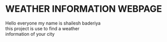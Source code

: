 # WEATHER INFORMATION WEBPAGE
Hello everyone my name is shailesh baderiya<br>
this project is use to find a weather <br>
information of your city 
